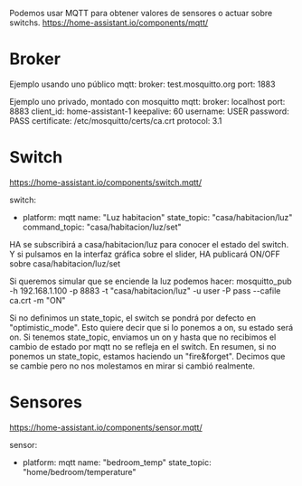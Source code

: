 Podemos usar MQTT para obtener valores de sensores o actuar sobre switchs.
https://home-assistant.io/components/mqtt/


# Broker

Ejemplo usando uno público
mqtt:
  broker: test.mosquitto.org
  port: 1883

Ejemplo uno privado, montado con mosquitto
mqtt:
  broker: localhost
  port: 8883
  client_id: home-assistant-1
  keepalive: 60
  username: USER
  password: PASS
  certificate: /etc/mosquitto/certs/ca.crt
  protocol: 3.1


# Switch
https://home-assistant.io/components/switch.mqtt/

switch:
  - platform: mqtt
    name: "Luz habitacion"
    state_topic: "casa/habitacion/luz"
    command_topic: "casa/habitacion/luz/set"

HA se subscribirá a casa/habitacion/luz para conocer el estado del switch.
Y si pulsamos en la interfaz gráfica sobre el slider, HA publicará ON/OFF sobre casa/habitacion/luz/set

Si queremos simular que se enciende la luz podemos hacer:
mosquitto_pub -h 192.168.1.100 -p 8883 -t "casa/habitacion/luz" -u user -P pass --cafile ca.crt -m "ON"


Si no definimos un state_topic, el switch se pondrá por defecto en "optimistic_mode". Esto quiere decir que si lo ponemos a on, su estado será on.
Si tenemos state_topic, enviamos un on y hasta que no recibimos el cambio de estado por mqtt no se refleja en el switch.
En resumen, si no ponemos un state_topic, estamos haciendo un "fire&forget". Decimos que se cambie pero no nos molestamos en mirar si cambió realmente.


# Sensores
https://home-assistant.io/components/sensor.mqtt/

sensor:
  - platform: mqtt
    name: "bedroom_temp"
    state_topic: "home/bedroom/temperature"
